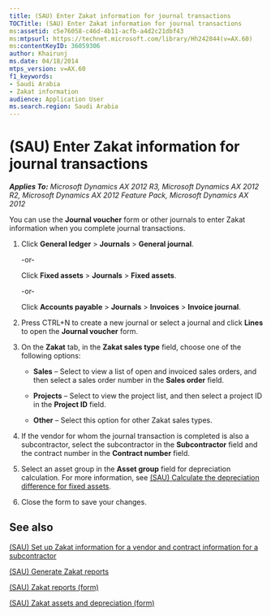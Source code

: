 ```yaml
---
title: (SAU) Enter Zakat information for journal transactions
TOCTitle: (SAU) Enter Zakat information for journal transactions
ms:assetid: c5e76058-c46d-4b11-acfb-a4d2c21dbf43
ms:mtpsurl: https://technet.microsoft.com/library/Hh242844(v=AX.60)
ms:contentKeyID: 36059306
author: Khairunj
ms.date: 04/18/2014
mtps_version: v=AX.60
f1_keywords:
- Saudi Arabia
- Zakat information
audience: Application User
ms.search.region: Saudi Arabia
---
```


# (SAU) Enter Zakat information for journal transactions 


_**Applies To:** Microsoft Dynamics AX 2012 R3, Microsoft Dynamics AX 2012 R2, Microsoft Dynamics AX 2012 Feature Pack, Microsoft Dynamics AX 2012_

You can use the **Journal voucher** form or other journals to enter Zakat information when you complete journal transactions.

1.  Click **General ledger** \> **Journals** \> **General journal**.
    
    \-or-
    
    Click **Fixed assets** \> **Journals** \> **Fixed assets**.
    
    \-or-
    
    Click **Accounts payable** \> **Journals** \> **Invoices** \> **Invoice journal**.

2.  Press CTRL+N to create a new journal or select a journal and click **Lines** to open the **Journal voucher** form.

3.  On the **Zakat** tab, in the **Zakat sales type** field, choose one of the following options:
    
      - **Sales** – Select to view a list of open and invoiced sales orders, and then select a sales order number in the **Sales order** field.
    
      - **Projects** – Select to view the project list, and then select a project ID in the **Project ID** field.
    
      - **Other** – Select this option for other Zakat sales types.

4.  If the vendor for whom the journal transaction is completed is also a subcontractor, select the subcontractor in the **Subcontractor** field and the contract number in the **Contract number** field.

5.  Select an asset group in the **Asset group** field for depreciation calculation. For more information, see [(SAU) Calculate the depreciation difference for fixed assets](sau-calculate-the-depreciation-difference-for-fixed-assets.md).

6.  Close the form to save your changes.

## See also

[(SAU) Set up Zakat information for a vendor and contract information for a subcontractor](sau-set-up-zakat-information-for-a-vendor-and-contract-information-for-a-subcontractor.md)

[(SAU) Generate Zakat reports](sau-generate-zakat-reports.md)

[(SAU) Zakat reports (form)](https://technet.microsoft.com/library/hh208785\(v=ax.60\))

[(SAU) Zakat assets and depreciation (form)](https://technet.microsoft.com/library/hh242233\(v=ax.60\))

  



